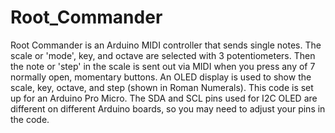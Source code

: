 # Root_Commander
Root Commander is an Arduino MIDI controller that sends single notes. The scale or 'mode', key, and octave are selected with 3 potentiometers. Then the note or 'step' in the scale is sent out via MIDI when you press any of 7 normally open, momentary buttons. An OLED display is used to show the scale, key, octave, and step (shown in Roman Numerals). This code is set up for an Arduino Pro Micro. The SDA and SCL pins used for I2C OLED are different on different Arduino boards, so you may need to adjust your pins in the code.
